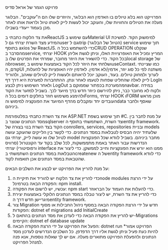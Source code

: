 פרויקט הגמר של אראל סדיס

הפרוייקט הוא בלוג טיולים בו האדמין הוא הבלוגר, והיוזרים שלו הם ה"עוקבים".
הבלוגר מעלה את הטיולים והחוויות שלו, והעוקב יכול לעשות לייק לאותו טיול ולראות אותו לאחר מכן בעמוד ייעודי בשבילו.

את צד הלקוח כתבתי בReactJS עם שימוש בMaterial UI למימשוק הקוד. 
למשיכת המידע מצד השרת יצרתי גם לuser וגם לtrip (הטיול של הבלוגר) service תוך שימוש בתוסף axios של ReactJS.
כדי להשתמש בכל הCRUD OPERATION שנקלט מהסרבר בservice, יצרתי HOOK המריץ ומכיל את האופרציוית האלו, וניתן לגשת אליהן בכל הקוד.
כדי להשאיר את היוזר מחובר, שמרתי את הפרטים שלו בlocal storage של הbrowser, ושלחתי את היוזר לכל הקוד באמצעות שימוש בuseContaxt.
כמו שציינתי קודם, הUI משתנה לפי כל סוג יוזר, אדמין/לא אדמין. לאדמין יהיו האופציות של להעלות, לערוך ולמחוק טיולים.
בעוד, העוקב יוכל לראותם ולעשות לייק לטיולים שאהב, ולהוריד לייק לאלה שהחליט שפחות לטעמו לאחר ונתן.
ההתחברות למערכת היא דרך דף LogIn ולאחר השימוש ניתן לבצע LogOut מהמערכת בכפתור שממוקם בnavbar.
במידה ולקוח לא מחובר כבר, ניתן להירשם כיוזר חדש בדך מיועד לכך. 
בשביל למזער את הקוד ולהימנע משימוש חוזר בחלקים דומים בכל הForms,
 יצרתי HOOK וFORM מוכן מראש העובדים יחד ומקבלים מהדף המיועד את הפונקציה למימוש והdata שאסף ולחבר ביניהם.

את צד השרת כתבתי בפלטפורמת ASP.NET תוך שימוש בשפת #C.
על מנת לחבר בין מסד הנתונים שנוצר בsqlserver וצד השרת, השתמשתי בתוסף הentity framework.
הקוד בצד השרת בנוי בצורה של conrollers, services, repositories ובניית models שלעתיד יהיה הבסיס לטבלאות במסד הנתונים.
כדי לקשר בין הלייקים שהעוקב עושה לטיול שלו וא עושה לייק, יצרתי גם model מחבר ביניהם.
בשביל לוודא שכל הפונקציות הנדרשות עבור האתר באמת מתממשקות, לכל שלב בקוד עד הקונטרול (סרוויס ורפוסיטורי) יצרתי interface ממנו הוא יורש את הפונקציות וחייב לממשקן.
כדי ליצור את הטבלאות במסד הנתונים השתמשתי בcreatenew של הentity framework כדי לוודא שהטבאות במסד הנתונים אכן תואמות לקוד.

על מנת להריץ את הפרויקט יש לבצע את השלבים הבאים:
1. כדי להריץ את צד הלקוח יש להוריד את תיקיית הnode modules על ידי הרצת הפקודה הבאה בטרמינל: npm install.
2. עכשיו, יש לרשום את הפקודה: npm start כדי להעלות את העמוד על הבראוזר.
3. כדי להריץ את צד השרת, יש ליצור טבלה במסד הנתונים הלוקלי באמצעות יצירת מיגריישן חדש דרך הentity framework.
4. צור Migration חדש על ידי הרצת הפקודה הבאה במסוף ניהול החבילות או מסוף הפקודות: dotnet ef migrations add InitialCreate
5. יש להריץ את הפקודה הבאה כדי לעדכן את מסד הנתונים בהתאם ל-Migrations הקיימים: dotnet ef database update
6. הפעל את הפרויקט על ידי הרצת הפקודה הבאה: dotnet run
*הפרויקט אמור להיות כעת פעיל וניתן לגשת אליו דרך הדפדפן. כל השלבים הנדרשים לעדכון מסד הנתונים ולהפעלת הפרויקט מתוארים מעלה. אם יש לך שאלות נוספות, אנא פנה למנהל הפרויקט.